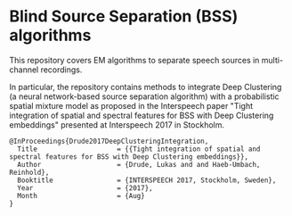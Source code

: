 # Blind Source Separation (BSS) algorithms

This repository covers EM algorithms to separate speech sources in multi-channel recordings.

In particular, the repository contains methods to integrate Deep Clustering (a neural network-based source separation algorithm) with a probabilistic spatial mixture model as proposed in the Interspeech paper "Tight integration of spatial and spectral features for BSS with Deep Clustering embeddings" presented at Interspeech 2017 in Stockholm.

```
@InProceedings{Drude2017DeepClusteringIntegration,
  Title                    = {{Tight integration of spatial and spectral features for BSS with Deep Clustering embeddings}},
  Author                   = {Drude, Lukas and and Haeb-Umbach, Reinhold},
  Booktitle                = {INTERSPEECH 2017, Stockholm, Sweden},
  Year                     = {2017},
  Month                    = {Aug}
}
```

